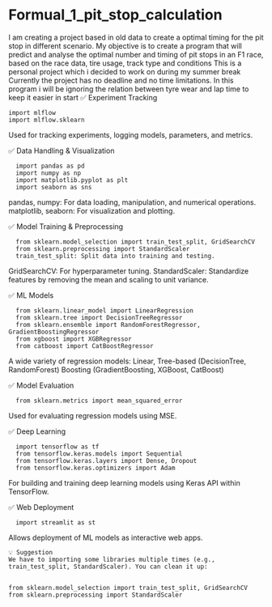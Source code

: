 # Formual_1_pit_stop_calculation
I am creating a project based in old data to create a optimal timing for the pit stop in different scenario.
My objective is to create a program that will predict and analyse the optimal number and timing of pit stops in an F1 race, based on the race data, tire usage, track type and conditions
This is a personal project which i decided to work on during my summer break Currently the project has no deadline and no time limitations.
In this program i will be ignoring the relation between tyre wear and lap time to keep it easier in start
✅ Experiment Tracking

    import mlflow
    import mlflow.sklearn
  
  Used for tracking experiments, logging models, parameters, and metrics.

✅ Data Handling & Visualization

      import pandas as pd
      import numpy as np
      import matplotlib.pyplot as plt
      import seaborn as sns
  
  pandas, numpy: For data loading, manipulation, and numerical operations.
  matplotlib, seaborn: For visualization and plotting.

✅ Model Training & Preprocessing

      from sklearn.model_selection import train_test_split, GridSearchCV
      from sklearn.preprocessing import StandardScaler
      train_test_split: Split data into training and testing.
  
  GridSearchCV: For hyperparameter tuning.
  StandardScaler: Standardize features by removing the mean and scaling to unit variance.

✅ ML Models

      from sklearn.linear_model import LinearRegression
      from sklearn.tree import DecisionTreeRegressor
      from sklearn.ensemble import RandomForestRegressor, GradientBoostingRegressor
      from xgboost import XGBRegressor
      from catboost import CatBoostRegressor
  
  A wide variety of regression models:
  Linear, Tree-based (DecisionTree, RandomForest)
  Boosting (GradientBoosting, XGBoost, CatBoost)

✅ Model Evaluation
  
      from sklearn.metrics import mean_squared_error
  Used for evaluating regression models using MSE.

✅ Deep Learning

      import tensorflow as tf
      from tensorflow.keras.models import Sequential
      from tensorflow.keras.layers import Dense, Dropout
      from tensorflow.keras.optimizers import Adam
  
  For building and training deep learning models using Keras API within TensorFlow.

✅ Web Deployment
  
      import streamlit as st
  
  Allows deployment of ML models as interactive web apps.

    💡 Suggestion
    We have to importing some libraries multiple times (e.g., train_test_split, StandardScaler). You can clean it up:
    
    
    from sklearn.model_selection import train_test_split, GridSearchCV
    from sklearn.preprocessing import StandardScaler

